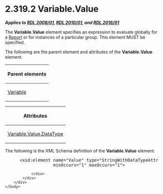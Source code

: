 <html dir="LTR" xmlns:mshelp="http://msdn.microsoft.com/mshelp" xmlns:ddue="http://ddue.schemas.microsoft.com/authoring/2003/5" xmlns:xlink="http://www.w3.org/1999/xlink" xmlns:tool="http://www.microsoft.com/tooltip">
    <head>
        <meta http-equiv="Content-Type" content="text/html; CHARSET=utf-8"></meta>
        <meta name="save" content="history"></meta>
        <title>2.319.2 Variable.Value</title>
        <xml>
            <mshelp:toctitle title="2.319.2 Variable.Value"></mshelp:toctitle>
            <mshelp:rltitle title="[MS-RDL]: Variable.Value"></mshelp:rltitle>
            <mshelp:keyword index="A" term="92475a61-4625-4027-b262-e9e973c5144c"></mshelp:keyword>
            <mshelp:attr name="DCSext.ContentType" value="open specification"></mshelp:attr>
            <mshelp:attr name="AssetID" value="92475a61-4625-4027-b262-e9e973c5144c"></mshelp:attr>
            <mshelp:attr name="TopicType" value="kbRef"></mshelp:attr>
            <mshelp:attr name="DCSext.Title" value="[MS-RDL]: Variable.Value" />
        </xml>
    </head>
    <body>
        <div id="header">
            <h1 class="heading">2.319.2 Variable.Value</h1>
        </div>
        <div id="mainSection">
            <div id="mainBody">
                <div id="allHistory" class="saveHistory"></div>
                <div id="sectionSection0" class="section" name="collapseableSection">
                    

<p><b><i>Applies to </i></b><a href="1e855f94-4617-47e4-b89e-0856c6cb420f.htm"><b><i>RDL 2008/01</i></b></a><b><i>,
</i></b><a href="3428e690-a348-4ec7-8a6a-8efb42d2cdee.htm"><b><i>RDL 2010/01</i></b></a><b><i>,
and </i></b><a href="52ce3983-2bfc-4e72-9359-42aaf5fe4509.htm"><b><i>RDL 2016/01</i></b></a></p>

<p>The <b>Variable.Value</b> element specifies an expression to
evaluate globally for a <a href="6bbaafec-020b-406c-b4e7-5e4318b616cb.htm">Report</a>
or for instances of a particular group. This element MUST be specified.</p>

<p>The following are the parent element and attributes of the <b>Variable.Value</b>
element.</p>

<table>
 <thead>
  <tr>
   <th>
   <p>Parent elements</p>
   </th>
  </tr>
 </thead>
 <tr>
  <td>
  <p><a href="fc2c2c96-ec36-47c2-b156-a6d8c0cbabd8.htm">Variable</a></p>
  </td>
 </tr>
</table>

<p> </p>

<table>
 <thead>
  <tr>
   <th>
   <p>Attributes</p>
   </th>
  </tr>
 </thead>
 <tr>
  <td>
  <p><a href="29d9f8d5-7758-4ed1-8796-115aacc54749.htm">Variable.Value.DataType</a></p>
  </td>
 </tr>
</table>

<p>The following is the XML Schema definition of the <b>Variable.Value</b>
element.</p>

<dl>
<dd>
<div><pre> &lt;xsd:element name=&quot;Value&quot; type=&quot;StringWithDataTypeAttribute&quot; 
              minOccurs=&quot;1&quot; maxOccurs=&quot;1&quot;&gt;
</pre></div>
</dd></dl>


                </div>
            </div>
        </div>
    </body>
</html>